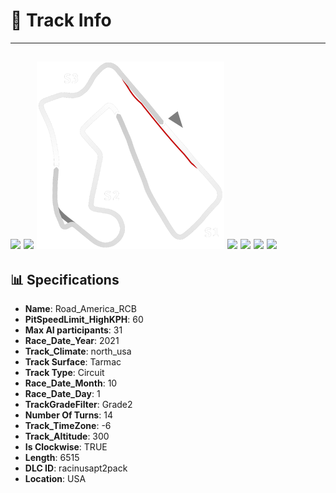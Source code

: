 # 🏁 Track Info

---
![](image_1.jpg)
![](image_2.jpg)
![](image_3.jpg)
![](image_4.jpg)
![](image_5.jpg)
![](image_6.jpg)
![](image_7.jpg)
---

## 📊 Specifications

- **Name**: Road_America_RCB
- **PitSpeedLimit_HighKPH**: 60
- **Max AI participants**: 31
- **Race_Date_Year**: 2021
- **Track_Climate**: north_usa
- **Track Surface**: Tarmac
- **Track Type**: Circuit
- **Race_Date_Month**: 10
- **Race_Date_Day**: 1
- **TrackGradeFilter**: Grade2
- **Number Of Turns**: 14
- **Track_TimeZone**: -6
- **Track_Altitude**: 300
- **Is Clockwise**: TRUE
- **Length**: 6515
- **DLC ID**: racinusapt2pack
- **Location**: USA
